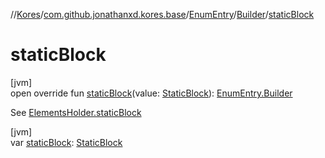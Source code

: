 //[Kores](../../../../index.md)/[com.github.jonathanxd.kores.base](../../index.md)/[EnumEntry](../index.md)/[Builder](index.md)/[staticBlock](static-block.md)

# staticBlock

[jvm]\
open override fun [staticBlock](static-block.md)(value: [StaticBlock](../../-static-block/index.md)): [EnumEntry.Builder](index.md)

See [ElementsHolder.staticBlock](../../-elements-holder/static-block.md)

[jvm]\
var [staticBlock](static-block.md): [StaticBlock](../../-static-block/index.md)
